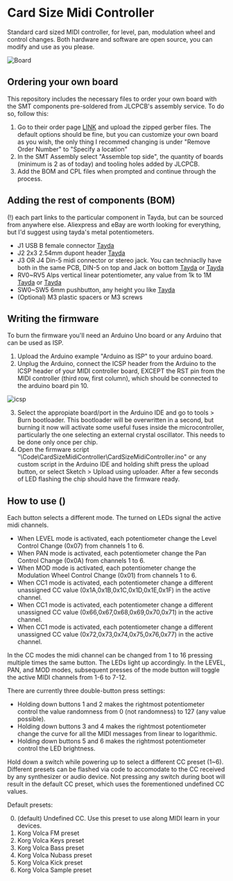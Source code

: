 # Card Size Midi Controller
 Standard card sized MIDI controller, for level, pan, modulation wheel and control changes. Both hardware and software are open source, you can modify and use as you please.

![Board](https://i.imgur.com/5F0pWWH.png)

## Ordering your own board
This repository includes the necessary files to order your own board with the SMT components pre-soldered from JLCPCB's assembly service. To do so, follow this: 

 1. Go to their order page [LINK](https://cart.jlcpcb.com/quote) and upload the zipped gerber files. The default options should be fine, but you can customize your own board as you wish, the only thing I recommed changing is under "Remove Order Number" to "Specify a location"
 2. In the SMT Assembly select "Assemble top side", the quantity of boards (minimum is 2 as of today) and tooling holes added by JLCPCB.
 3. Add the BOM and CPL files when prompted and continue through the process.

## Adding the rest of components (BOM)

(!) each part links to the particular component in Tayda, but can be sourced from anywhere else. Aliexpress and eBay are worth looking for everything, but I'd suggest using tayda's metal potentiometers.

 * J1 USB B female connector [Tayda](https://www.taydaelectronics.com/usb-type-b-female-connector-dip.html)
 * J2 2x3 2.54mm dupont header [Tayda](https://www.taydaelectronics.com/2x8-pin-2-54-mm-double-row-pin-header-strip.html)
 * J3 OR J4 Din-5 midi connector or stereo jack. You can techniaclly have both in the same PCB, DIN-5 on top and Jack on bottom [Tayda](https://www.taydaelectronics.com/5-pin-midi-connector-female-right-angle.html) or [Tayda](https://www.taydaelectronics.com/3-5mm-stereo-enclosed-socket-chassis-jack.html)
 * RV0\~RV5 Alps vertical linear potentiometer, any value from 1k to 1M [Tayda](https://www.taydaelectronics.com/100k-ohm-linear-taper-potentiometer-round-shaft-pcb-9mm.html) or [Tayda](https://www.taydaelectronics.com/100k-ohm-linear-taper-potentiometer-round-knurled-plastic-shaft-pcb-9mm.html)
 * SW0\~SW5 6mm pushbutton, any height you like [Tayda](https://www.taydaelectronics.com/tact-switch-6x6mm-5mm-through-hole-spst-no.html)
 * (Optional) M3 plastic spacers or M3 screws

## Writing the firmware

To burn the firmware you'll need an Arduino Uno board or any Arduino that can be used as ISP. 

 1. Upload the Arduino example "Arduino as ISP" to your arduino board.
 2. Unplug the Arduino, connect the ICSP header from the Arduino to the ICSP header of your MIDI controller board, EXCEPT the RST pin from the MIDI controller (third row, first column), which should be connected to the arduino board pin 10.

 ![icsp](https://i.imgur.com/4j5v6kI.png)

 3. Select the appropiate board/port in the Arduino IDE and go to tools > Burn bootloader. This bootloader will be overwritten in a second, but burning it now will activate some useful fuses inside the microcontroller, particularly the one selecting an external crystal oscillator. This needs to be done only once per chip.
 4. Open the firmware script "\Code\CardSizeMidiController\CardSizeMidiController.ino" or any custom script in the Arduino IDE and holding shift press the upload button, or select Sketch > Upload using uploader. After a few seconds of LED flashing the chip should have the firmware ready.

## How to use ()
Each button selects a different mode. The turned on LEDs signal the active midi channels.

 * When LEVEL mode is activated, each potentiometer change the Level Control Change (0x07) from channels 1 to 6.
 * When PAN mode is activated, each potentiometer change the Pan Control Change (0x0A) from channels 1 to 6.
 * When MOD mode is activated, each potentiometer change the Modulation Wheel Control Change (0x01) from channels 1 to 6.
 * When CC1 mode is activated, each potentiometer change a different unassigned CC value (0x1A,0x1B,0x1C,0x1D,0x1E,0x1F) in the active channel. 
 * When CC1 mode is activated, each potentiometer change a different unassigned CC value (0x66,0x67,0x68,0x69,0x70,0x71) in the active channel. 
 * When CC1 mode is activated, each potentiometer change a different unassigned CC value (0x72,0x73,0x74,0x75,0x76,0x77) in the active channel. 

In the CC modes the midi channel can be changed from 1 to 16 pressing multiple times the same button. The LEDs light up accordingly.
In the LEVEL, PAN, and MOD modes, subsequent presses of the mode button will toggle the active MIDI channels from 1-6 to 7-12.

There are currently three double-button press settings:

 * Holding down buttons 1 and 2 makes the rightmost potentiometer control the value randomness from 0 (not randomness) to 127 (any value possible).
 * Holding down buttons 3 and 4 makes the rightmost potentiometer change the curve for all the MIDI messages from linear to logarithmic.
 * Holding down buttons 5 and 6 makes the rightmost potentiometer control the LED brightness.

Hold down a switch while powering up to select a different CC preset (1~6). Different presets can be flashed via code to accomodate to the CC received by any synthesizer or audio device. Not pressing any switch during boot will result in the default CC preset, which uses the forementioned undefined CC values.

Default presets:

 0. (default) Undefined CC. Use this preset to use along MIDI learn in your devices.
 1. Korg Volca FM preset
 2. Korg Volca Keys preset
 3. Korg Volca Bass preset
 4. Korg Volca Nubass preset
 5. Korg Volca Kick preset
 6. Korg Volca Sample preset
